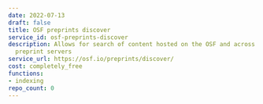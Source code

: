 ```yaml
---
date: 2022-07-13
draft: false
title: OSF preprints discover
service_id: osf-preprints-discover
description: Allows for search of content hosted on the OSF and across several other
  preprint servers
service_url: https://osf.io/preprints/discover/
cost: completely_free
functions:
- indexing
repo_count: 0
---
```



